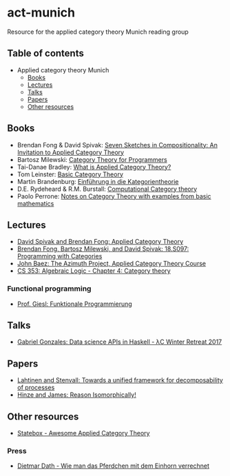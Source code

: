 # act-munich
Resource for the applied category theory Munich reading group

## Table of contents
  - Applied category theory Munich
      - [Books](#books)
      - [Lectures](#lectures)
      - [Talks](#talks)
      - [Papers](#papers)
      - [Other resources](#other-resources)
  
## Books 
  - Brendan Fong & David Spivak: [Seven Sketches in Compositionality: An Invitation to Applied Category Theory](https://arxiv.org/abs/1803.05316)
  - Bartosz Milewski: [Category Theory for Programmers](https://bartoszmilewski.com/2014/10/28/category-theory-for-programmers-the-preface/)
  - Tai-Danae Bradley: [What is Applied Category Theory?](https://arxiv.org/abs/1809.05923)
  - Tom Leinster: [Basic Category Theory](https://arxiv.org/abs/1612.09375)
  - Martin Brandenburg: [Einführung in die Kategorientheorie](https://www.springer.com/la/book/9783662470688)
  - D.E. Rydeheard & R.M. Burstall: [Computational Category theory](http://www.cs.man.ac.uk/~david/categories/book/book.pdf)
  - Paolo Perrone: [Notes on Category Theory with examples from basic mathematics](https://arxiv.org/abs/1912.10642)
  
## Lectures
  - [David Spivak and Brendan Fong: Applied Category Theory](https://ocw.mit.edu/courses/mathematics/18-s097-applied-category-theory-january-iap-2019/)
  - [Brendan Fong, Bartosz Milewski, and David Spivak: 18.S097: Programming with Categories](http://brendanfong.com/programmingcats.html)
  - [John Baez: The Azimuth Project, Applied Category Theory Course](https://www.azimuthproject.org/azimuth/show/Applied+Category+Theory+Course)
  - [CS 353: Algebraic Logic - Chapter 4: Category theory](http://boole.stanford.edu/cs353/handouts/book4.pdf)
### Functional programming
  - [Prof. Giesl: Funktionale Programmierung](https://video.fsmpi.rwth-aachen.de/12ss-funkprog)
  
## Talks
  - [Gabriel Gonzales: Data science APIs in Haskell - λC Winter Retreat 2017](https://www.youtube.com/watch?v=pXjBcoe3M2s)
  
## Papers
  - [Lahtinen and Stenvall: Towards a unified framework for decomposability of processes](https://arxiv.org/abs/1606.05529)
  - [Hinze and James: Reason Isomorphically!](http://www.cs.ox.ac.uk/people/daniel.james/iso/iso.pdf)

## Other resources
  * [Statebox - Awesome Applied Category Theory](https://github.com/statebox/awesome-applied-category-theory)
### Press
  * [Dietmar Dath - Wie man das Pferdchen mit dem Einhorn verrechnet](https://www.faz.net/aktuell/karriere-hochschule/dank-wojewodski-bedeutet-das-gleichheitszeichen-nicht-mehr-dasselbe-15291106.html)
